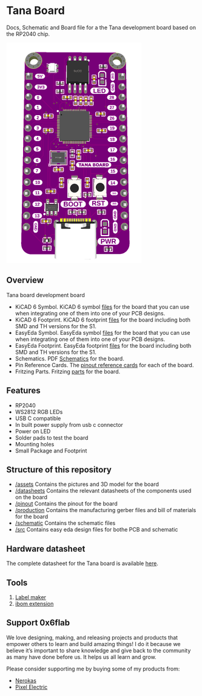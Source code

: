 # Tana Board

Docs, Schematic and Board file for a the Tana development board based on the RP2040 chip.

![Top PCB image](assets/pcb_top.png)

## Overview

Tana board development board

- KiCAD 6 Symbol. KiCAD 6 symbol [files](commingsoon) for the board that you can use when integrating one of them into one of your PCB designs.
- KiCAD 6 Footprint. KiCAD 6 footprint [files](commingsoon) for the board including both SMD and TH versions for the S1.
- EasyEda Symbol. EasyEda symbol [files](commingsoon) for the board that you can use when integrating one of them into one of your PCB designs.
- EasyEda Footprint. EasyEda footprint [files](commingsoon) for the board including both SMD and TH versions for the S1.
- Schematics. PDF [Schematics](commingsoon) for the board.
- Pin Reference Cards. The [pinout reference cards](pinout/pinout.svg) for each of the board.
- Fritzing Parts. Fritzing [parts](commingsoon) for the board.

## Features

- RP2040
- WS2812 RGB LEDs
- USB C compatible
- In built power supply from usb c connector
- Power on LED
- Solder pads to test the board
- Mounting holes
- Small Package and Footprint

## Structure of this repository

- [/assets](assets/)
Contains the pictures and 3D model for the board
- [/datasheets](datasheets/)
Contains the relevant datasheets of the components used on the board
- [/pinout](pinout/)
Contains the pinout for the board
- [/production](production/)
Contains the manufacturing gerber files and bill of materials for the board
- [/schematic](schematic/)
Contains the schematic files
- [/src](src/)
Contains easy eda design files for bothe PCB and schematic

## Hardware datasheet

The complete datasheet for the Tana board is available [here](commingsoon).

## Tools

1. [Label maker](https://github.com/xsrf/easyeda-labelmaker)
2. [ibom extension](https://github.com/turbobabr/easyeda-ibom-extension)

## Support 0x6flab

We love designing, making, and releasing projects and products that empower others to learn and build amazing things! I do it because we believe it’s important to share knowledge and give back to the community as many have done before us. It helps us all learn and grow.

Please consider supporting me by buying some of my products from:

- [Nerokas](http://nerokas.co.ke/)
- [Pixel Electric](https://www.pixelelectric.com)
